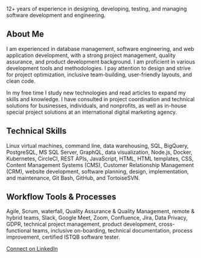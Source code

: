12+ years of experience in designing, developing, testing, and managing software development and engineering. 

## About Me
I am experienced in database management, software engineering, and web application development, with a strong project management, quality assurance, and product development background. I am proficient in various development tools and methodologies. I pay attention to design and strive for project optimization, inclusive team-building, user-friendly layouts, and clean code. 

In my free time I study new technologies and read articles to expand my skills and knowledge. I have consulted in project coordination and technical solutions for businesses, individuals, and nonprofits, as well as in-house special project solutions at an international digital marketing agency.

## Technical Skills
Linux virtual machines, command line, data warehousing, SQL, BigQuery, PostgreSQL, MS SQL Server, GraphQL, data visualization, Node.js, Docker, Kubernetes, CircleCI, REST APIs, JavaScript, HTML, HTML templates, CSS, Content Management Systems (CMS), Customer Relationship Management (CRM), website development, software planning, design, implementation, and maintenance, Git Bash, GitHub, and TortoiseSVN.

## Workflow Tools & Processes
Agile, Scrum, waterfall, Quality Assurance & Quality Management, remote & hybrid teams, Slack, Google Meet, Zoom, Confluence, Jira, Data Privacy, GDPR, technical project management, product development, cross-functional teams, inclusive on-boarding, technical documentation, process improvement, certified ISTQB software tester.

[Connect on LinkedIn](https://www.linkedin.com/in/kathryn-stamps/)
<!--
**k-stamps/k-stamps** is a ✨ _special_ ✨ repository because its `README.md` (this file) appears on your GitHub profile.

Here are some ideas to get you started:

- 🔭 I’m currently working on ...
- 🌱 I’m currently learning ...
- 👯 I’m looking to collaborate on ...
- 🤔 I’m looking for help with ...
- 💬 Ask me about ...
- 📫 How to reach me: ...
- 😄 Pronouns: ...
- ⚡ Fun fact: ...
-->
